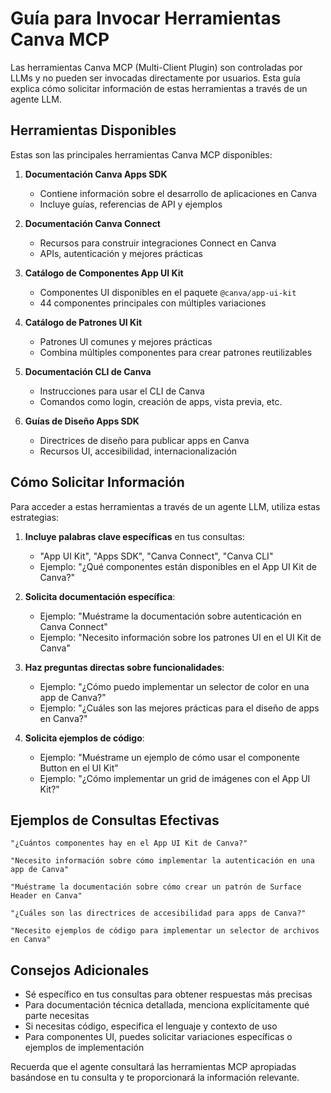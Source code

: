 # Guía para Invocar Herramientas Canva MCP

Las herramientas Canva MCP (Multi-Client Plugin) son controladas por LLMs y no pueden ser invocadas directamente por usuarios. Esta guía explica cómo solicitar información de estas herramientas a través de un agente LLM.

## Herramientas Disponibles

Estas son las principales herramientas Canva MCP disponibles:

1. **Documentación Canva Apps SDK**
   - Contiene información sobre el desarrollo de aplicaciones en Canva
   - Incluye guías, referencias de API y ejemplos

2. **Documentación Canva Connect**
   - Recursos para construir integraciones Connect en Canva
   - APIs, autenticación y mejores prácticas

3. **Catálogo de Componentes App UI Kit**
   - Componentes UI disponibles en el paquete `@canva/app-ui-kit`
   - 44 componentes principales con múltiples variaciones

4. **Catálogo de Patrones UI Kit**
   - Patrones UI comunes y mejores prácticas
   - Combina múltiples componentes para crear patrones reutilizables

5. **Documentación CLI de Canva**
   - Instrucciones para usar el CLI de Canva
   - Comandos como login, creación de apps, vista previa, etc.

6. **Guías de Diseño Apps SDK**
   - Directrices de diseño para publicar apps en Canva
   - Recursos UI, accesibilidad, internacionalización

## Cómo Solicitar Información

Para acceder a estas herramientas a través de un agente LLM, utiliza estas estrategias:

1. **Incluye palabras clave específicas** en tus consultas:
   - "App UI Kit", "Apps SDK", "Canva Connect", "Canva CLI"
   - Ejemplo: "¿Qué componentes están disponibles en el App UI Kit de Canva?"

2. **Solicita documentación específica**:
   - Ejemplo: "Muéstrame la documentación sobre autenticación en Canva Connect"
   - Ejemplo: "Necesito información sobre los patrones UI en el UI Kit de Canva"

3. **Haz preguntas directas sobre funcionalidades**:
   - Ejemplo: "¿Cómo puedo implementar un selector de color en una app de Canva?"
   - Ejemplo: "¿Cuáles son las mejores prácticas para el diseño de apps en Canva?"

4. **Solicita ejemplos de código**:
   - Ejemplo: "Muéstrame un ejemplo de cómo usar el componente Button en el UI Kit"
   - Ejemplo: "¿Cómo implementar un grid de imágenes con el App UI Kit?"

## Ejemplos de Consultas Efectivas

```psh
"¿Cuántos componentes hay en el App UI Kit de Canva?"

"Necesito información sobre cómo implementar la autenticación en una app de Canva"

"Muéstrame la documentación sobre cómo crear un patrón de Surface Header en Canva"

"¿Cuáles son las directrices de accesibilidad para apps de Canva?"

"Necesito ejemplos de código para implementar un selector de archivos en Canva"
```

## Consejos Adicionales

- Sé específico en tus consultas para obtener respuestas más precisas
- Para documentación técnica detallada, menciona explícitamente qué parte necesitas
- Si necesitas código, especifica el lenguaje y contexto de uso
- Para componentes UI, puedes solicitar variaciones específicas o ejemplos de implementación

Recuerda que el agente consultará las herramientas MCP apropiadas basándose en tu consulta y te proporcionará la información relevante.
